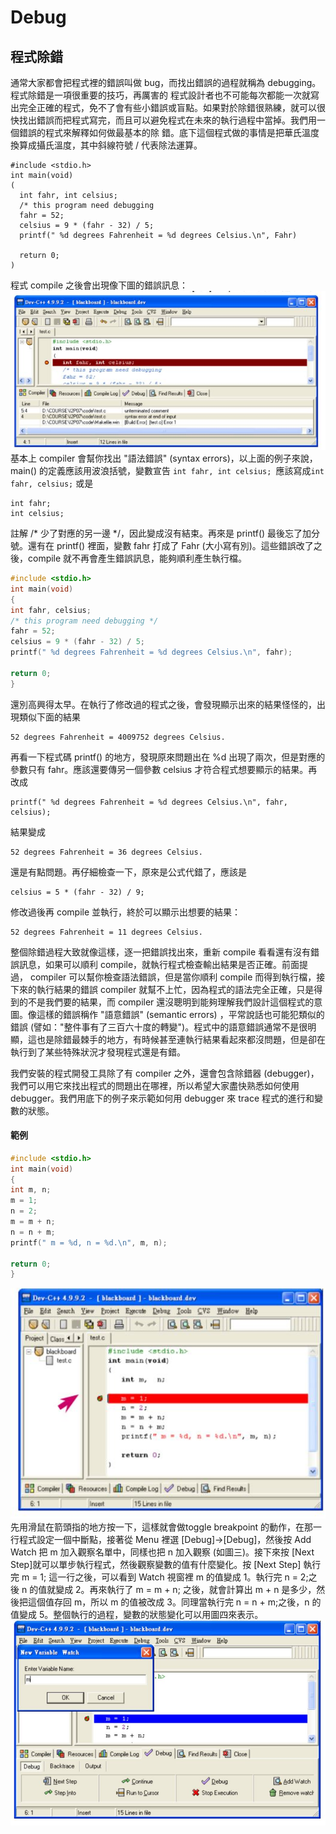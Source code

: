 # Debug #
## 程式除錯 ##
通常大家都會把程式裡的錯誤叫做 bug，而找出錯誤的過程就稱為 debugging。程式除錯是一項很重要的技巧，再厲害的
程式設計者也不可能每次都能一次就寫出完全正確的程式，免不了會有些小錯誤或盲點。如果對於除錯很熟練，就可以很
快找出錯誤而把程式寫完，而且可以避免程式在未來的執行過程中當掉。我們用一個錯誤的程式來解釋如何做最基本的除
錯。底下這個程式做的事情是把華氏溫度換算成攝氏溫度，其中斜線符號 / 代表除法運算。
```C=
#include <stdio.h>
int main(void)
(
  int fahr, int celsius;
  /* this program need debugging
  fahr = 52;
  celsius = 9 * (fahr - 32) / 5;
  printf(" %d degrees Fahrenheit = %d degrees Celsius.\n", Fahr)

  return 0;
)
```
程式 compile 之後會出現像下圖的錯誤訊息：
![image](IMAGE/debug1.JPG)
基本上 compiler 會幫你找出 "語法錯誤" (syntax errors)，以上面的例子來說，main() 的定義應該用波浪括號，變數宣告
```int fahr, int celsius; ```應該寫成``` int fahr, celsius; ```
或是

```
int fahr;
int celsius;
```

註解 /* 少了對應的另一邊 */，因此變成沒有結束。再來是 printf() 最後忘了加分號。還有在 printf() 裡面，變數
fahr 打成了 Fahr (大小寫有別)。這些錯誤改了之後，compile 就不再會產生錯誤訊息，能夠順利產生執行檔。

```C
#include <stdio.h>
int main(void)
{
int fahr, celsius;
/* this program need debugging */
fahr = 52;
celsius = 9 * (fahr - 32) / 5;
printf(" %d degrees Fahrenheit = %d degrees Celsius.\n", fahr);

return 0;
}
```
還別高興得太早。在執行了修改過的程式之後，會發現顯示出來的結果怪怪的，出現類似下面的結果



```
52 degrees Fahrenheit = 4009752 degrees Celsius.
```



再看一下程式碼 printf() 的地方，發現原來問題出在 %d 出現了兩次，但是對應的參數只有 fahr。應該還要傳另一個參數 celsius 才符合程式想要顯示的結果。再改成



```
printf(" %d degrees Fahrenheit = %d degrees Celsius.\n", fahr, celsius);
```
結果變成



```
52 degrees Fahrenheit = 36 degrees Celsius.
```



還是有點問題。再仔細檢查一下，原來是公式代錯了，應該是



```
celsius = 5 * (fahr - 32) / 9;
```



修改過後再 compile 並執行，終於可以顯示出想要的結果：



```
52 degrees Fahrenheit = 11 degrees Celsius.
```



整個除錯過程大致就像這樣，逐一把錯誤找出來，重新 compile 看看還有沒有錯誤訊息，如果可以順利 compile，就執行程式檢查輸出結果是否正確。前面提過， compiler 可以幫你檢查語法錯誤，但是當你順利 compile 而得到執行檔，接下來的執行結果的錯誤 compiler 就幫不上忙，因為程式的語法完全正確，只是得到的不是我們要的結果，而 compiler 還沒聰明到能夠理解我們設計這個程式的意圖。像這樣的錯誤稱作 "語意錯誤" (semantic errors) ，平常說話也可能犯類似的錯誤 (譬如："整件事有了三百六十度的轉變")。程式中的語意錯誤通常不是很明顯，這也是除錯最棘手的地方，有時候甚至連執行結果看起來都沒問題，但是卻在執行到了某些特殊狀況才發現程式還是有錯。

我們安裝的程式開發工具除了有 compiler 之外，還會包含除錯器 (debugger)，我們可以用它來找出程式的問題出在哪裡，所以希望大家盡快熟悉如何使用 debugger。我們用底下的例子來示範如何用 debugger 來 trace 程式的進行和變數的狀態。

#### 範例 ####

```C
#include <stdio.h>
int main(void)
{
int m, n;
m = 1;
n = 2;
m = m + n;
n = n + m;
printf(" m = %d, n = %d.\n", m, n);

return 0;
}
```
![image](IMAGE/debug2.JPG)
先用滑鼠在箭頭指的地方按一下，這樣就會做toggle breakpoint 的動作，在那一行程式設定一個中斷點，接著從 Menu 裡選 [Debug]→[Debug]，然後按 Add Watch 把 m 加入觀察名單中，同樣也把 n 加入觀察 (如圖三)。接下來按 [Next Step]就可以單步執行程式，然後觀察變數的值有什麼變化。按 [Next Step] 執行完 m = 1; 這一行之後，可以看到 Watch 視窗裡 m 的值變成 1。執行完 n = 2;之後 n 的值就變成 2。再來執行了 m = m + n; 之後，就會計算出 m + n 是多少，然後把這個值存回 m，所以 m 的值被改成 3。同理當執行完 n = n + m;之後，n 的值變成 5。整個執行的過程，變數的狀態變化可以用圖四來表示。
![image](IMAGE/debug3.JPG)